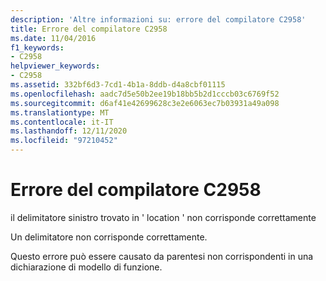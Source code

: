 ```yaml
---
description: 'Altre informazioni su: errore del compilatore C2958'
title: Errore del compilatore C2958
ms.date: 11/04/2016
f1_keywords:
- C2958
helpviewer_keywords:
- C2958
ms.assetid: 332bf6d3-7cd1-4b1a-8ddb-d4a8cbf01115
ms.openlocfilehash: aadc7d5e50b2ee19b18bb5b2d1cccb03c6769f52
ms.sourcegitcommit: d6af41e42699628c3e2e6063ec7b03931a49a098
ms.translationtype: MT
ms.contentlocale: it-IT
ms.lasthandoff: 12/11/2020
ms.locfileid: "97210452"
---
```

# <a name="compiler-error-c2958"></a>Errore del compilatore C2958

il delimitatore sinistro trovato in ' location ' non corrisponde correttamente

Un delimitatore non corrisponde correttamente.

Questo errore può essere causato da parentesi non corrispondenti in una dichiarazione di modello di funzione.
